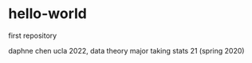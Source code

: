 # hello-world
first repository

daphne chen
ucla 2022, data theory major
taking stats 21 (spring 2020)
